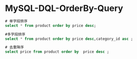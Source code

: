 # MySQL-DQL-OrderBy-Query

```sql
# 单字段排序
select * from product order by price desc;

#多字段排序
select * from product order by price desc,category_id asc ;

# 去重降序
select price from product order by  price desc ;


```

